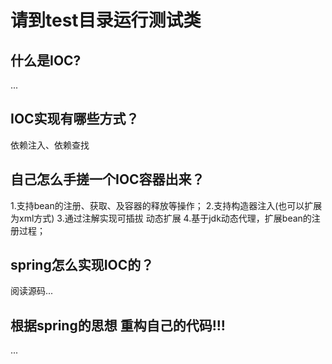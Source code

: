 # 请到test目录运行测试类

## 什么是IOC?
...

## IOC实现有哪些方式？
依赖注入、依赖查找

## 自己怎么手搓一个IOC容器出来？
1.支持bean的注册、获取、及容器的释放等操作；
2.支持构造器注入(也可以扩展为xml方式)
3.通过注解实现可插拔 动态扩展
4.基于jdk动态代理，扩展bean的注册过程；


## spring怎么实现IOC的？
阅读源码...


## 根据spring的思想 重构自己的代码!!!
...
